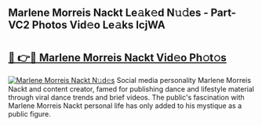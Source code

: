 ## Marlene Morreis Nackt Le𝚊k𝚎d N𝚞𝚍es - Part-VC2 Photos Vid𝚎o Le𝚊ks lcjWA

# <h2><a href="http://fb5q9y3.evod.top/?m=Marlene+Morreis+Nackt">🔗 👉🔴 Marlene Morreis Nackt Vid𝚎o Ph𝚘t𝚘s</a></h2>

[![Marlene Morreis Nackt N𝚞d𝚎s](https://i.imgur.com/8V9OHl7.gif)](http://fb5q9y3.evod.top/?m=Marlene+Morreis+Nackt)
Social media personality Marlene Morreis Nackt and content creator, famed for publishing dance and lifestyle material through viral dance trends and brief videos. The public's fascination with Marlene Morreis Nackt personal life has only added to his mystique as a public figure. 

